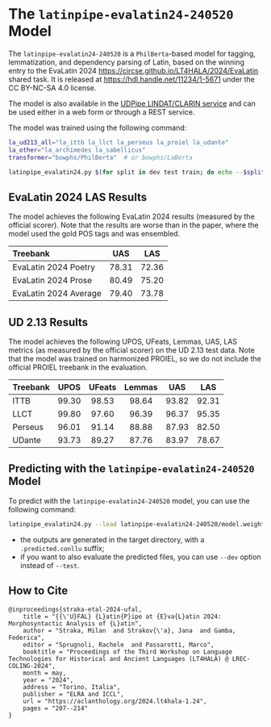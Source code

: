 # The `latinpipe-evalatin24-240520` Model

The `latinpipe-evalatin24-240520` is a `PhilBerta`-based model for tagging,
lemmatization, and dependency parsing of Latin, based on the winning entry
to the EvaLatin 2024 <https://circse.github.io/LT4HALA/2024/EvaLatin> shared
task. It is released at https://hdl.handle.net/11234/1-5671 under the CC
BY-NC-SA 4.0 license.

The model is also available in the [UDPipe LINDAT/CLARIN service](http://lindat.mff.cuni.cz/services/udpipe/)
 and can be used either in a web form or through a REST service.

The model was trained using the following command:
```sh
la_ud213_all="la_ittb la_llct la_perseus la_proiel la_udante"
la_other="la_archimedes la_sabellicus"
transformer="bowphs/PhilBerta"  # or bowphs/LaBerta

latinpipe_evalatin24.py $(for split in dev test train; do echo --$split; for tb in $la_ud213_all; do [ $tb-$split = la_proiel-train ] && tb=la_proielh; echo data/$tb/$tb-ud-$split.conllu; done; done) $(for tb in $la_other; do echo data/$tb/$tb-train.conllu; done) --transformers $transformer --epochs=30 --exp=latinpipe-evalatin24-240520 --subword_combination=last --epochs_frozen=10 --batch_size=64 --save_checkpoint
```

## EvaLatin 2024 LAS Results

The model achieves the following EvaLatin 2024 results (measured by the
official scorer). Note that the results are worse than in the paper, where the
model used the gold POS tags and was ensembled.

Treebank              | UAS   | LAS   |
:-------------------- |:-----:|:-----:|
EvaLatin 2024 Poetry  | 78.31 | 72.36 |
EvaLatin 2024 Prose   | 80.49 | 75.20 |
EvaLatin 2024 Average | 79.40 | 73.78 |

## UD 2.13 Results

The model achieves the following UPOS, UFeats, Lemmas, UAS, LAS metrics (as
measured by the official scorer) on the UD 2.13 test data. Note that the model
was trained on harmonized PROIEL, so we do not include the official PROIEL
treebank in the evaluation.

Treebank | UPOS  | UFeats | Lemmas | UAS   | LAS   |
:--------|:-----:|:------:|:------:|:-----:|:-----:|
ITTB     | 99.30 | 98.53  | 98.64  | 93.82 | 92.31 |
LLCT     | 99.80 | 97.60  | 96.39  | 96.37 | 95.35 |
Perseus  | 96.01 | 91.14  | 88.88  | 87.93 | 82.50 |
UDante   | 93.73 | 89.27  | 87.76  | 83.97 | 78.67 |

## Predicting with the `latinpipe-evalatin24-240520` Model

To predict with the `latinpipe-evalatin24-240520` model, you can use the following command:
```sh
latinpipe_evalatin24.py --load latinpipe-evalatin24-240520/model.weights.h5 --exp target_directory --test input1.conllu input2.conllu
```
- the outputs are generated in the target directory, with a `.predicted.conllu` suffix;
- if you want to also evaluate the predicted files, you can use `--dev` option instead of `--test`.

## How to Cite

```
@inproceedings{straka-etal-2024-ufal,
    title = "{{\'U}FAL} {L}atin{P}ipe at {E}va{L}atin 2024: Morphosyntactic Analysis of {L}atin",
    author = "Straka, Milan  and Strakov{\'a}, Jana  and Gamba, Federica",
    editor = "Sprugnoli, Rachele  and Passarotti, Marco",
    booktitle = "Proceedings of the Third Workshop on Language Technologies for Historical and Ancient Languages (LT4HALA) @ LREC-COLING-2024",
    month = may,
    year = "2024",
    address = "Torino, Italia",
    publisher = "ELRA and ICCL",
    url = "https://aclanthology.org/2024.lt4hala-1.24",
    pages = "207--214"
}
```
